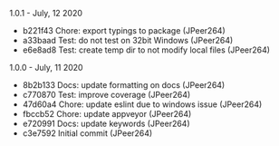 1.0.1 - July, 12 2020

* b221f43 Chore: export typings to package (JPeer264)
* a33baad Test: do not test on 32bit Windows (JPeer264)
* e6e8ad8 Test: create temp dir to not modify local files (JPeer264)

1.0.0 - July, 11 2020

* 8b2b133 Docs: update formatting on docs (JPeer264)
* c770870 Test: improve coverage (JPeer264)
* 47d60a4 Chore: update eslint due to windows issue (JPeer264)
* fbccb52 Chore: update appveyor (JPeer264)
* e720991 Docs: update keywords (JPeer264)
* c3e7592 Initial commit (JPeer264)

